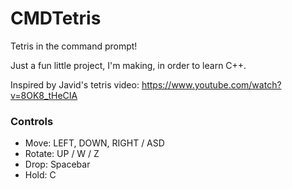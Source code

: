 # CMDTetris
Tetris in the command prompt!

Just a fun little project, I'm making, in order to learn C++.

Inspired by Javid's tetris video: https://www.youtube.com/watch?v=8OK8_tHeCIA

### Controls
* Move: LEFT, DOWN, RIGHT / ASD
* Rotate: UP / W / Z
* Drop: Spacebar
* Hold: C
